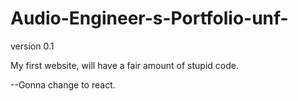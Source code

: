 # Audio-Engineer-s-Portfolio-unf-
version 0.1 

My first website, will have a fair amount of stupid code.

--Gonna change to react.
